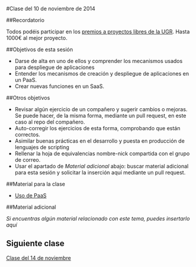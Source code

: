 #Clase del 10 de noviembre de 2014

##Recordatorio

Todos podéis participar en los [premios a proyectos libres de la UGR](http://osl.ugr.es/2014/09/26/premios-a-proyectos-libres-de-la-ugr/). Hasta 1000€ al mejor proyecto.

##Objetivos de esta sesión

* Darse de alta en uno de ellos y comprender los mecanismos usados para despliegue de aplicaciones
* Entender los mecanismos de creación y despliegue de aplicaciones en un PaaS.
* Crear nuevas funciones en un SaaS.

##Otros objetivos

* Revisar algún ejercicio de un compañero y sugerir cambios o mejoras. Se puede hacer, de la misma forma, mediante un pull request, en este caso al repo del compañero.
* Auto-corregir los ejercicios de esta forma, comprobando que están correctos.
* Asimilar buenas prácticas en el desarrollo y puesta en producción de lenguajes de scripting
* Rellenar la hoja de equivalencias nombre-nick compartida con el grupo de correo.
* Usar el apartado de *Material adicional* abajo: buscar material adicional para esta sesión y solicitar la inserción aquí mediante un pull request. 

##Material para la clase

* [Uso de PaaS](http://jj.github.io/CC/documentos/temas/PaaS#usando-un-servicio-paas)

##Material adicional

*Si encuentras algún material relacionado con este tema, puedes insertarlo aquí*


## Siguiente clase

[Clase del 14 de noviembre](10.md) 
